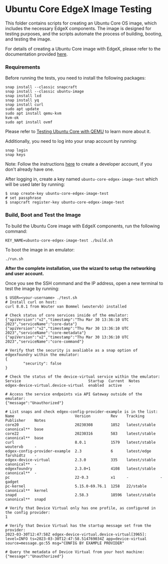 # Ubuntu Core EdgeX Image Testing

This folder contains scripts for creating an Ubuntu Core OS image, which includes the necessary EdgeX components. The image is designed for testing purposes, and the scripts automate the process of building, booting, and testing the image. 

For details of creating a Ubuntu Core image with EdgeX, please refer to the documentation provided [here](https://docs.edgexfoundry.org/2.3/examples/Ch-OSImageWithEdgeX/#a-create-an-image-with-edgex-components).

### Requirements
Before running the tests, you need to install the following packages:
```
snap install --classic snapcraft
snap install --classic ubuntu-image
snap install lxd
snap install yq
snap install curl
sudo apt update
sudo apt install qemu-kvm
kvm-ok
sudo apt install ovmf
```
Please refer to [Testing Ubuntu Core with QEMU](https://ubuntu.com/core/docs/testing-with-qemu) to learn more about it.

Additionally, you need to log into your snap account by running:
```
snap login
snap keys
```
Note: Follow the instructions [here](https://snapcraft.io/docs/creating-your-developer-account) to create a developer account, if you don't already have one.

After logging in, create a key named `ubuntu-core-edgex-image-test` which will be used later by running:
```
$ snap create-key ubuntu-core-edgex-image-test
# set passphrase
$ snapcraft register-key ubuntu-core-edgex-image-test
```


### Build, Boot and Test the Image
To build the Ubuntu Core image with EdgeX components, run the following command:
```
KEY_NAME=ubuntu-core-edgex-image-test ./build.sh
```
To boot the image in an emulator:
```
./run.sh
```
**After the complete installation, use the wizard to setup the networking and user account.**

Once you see the SSH command and the IP address, open a new terminal to test the image by running:

```
$ USER=<your-username> ./test.sh
# Install curl on host:
curl 8.0.1 from Wouter van Bommel (woutervb) installed

# Check status of core services inside of the emulator:
{"apiVersion":"v2","timestamp":"Thu Mar 30 13:36:10 UTC 2023","serviceName":"core-data"}
{"apiVersion":"v2","timestamp":"Thu Mar 30 13:36:10 UTC 2023","serviceName":"core-metadata"}
{"apiVersion":"v2","timestamp":"Thu Mar 30 13:36:10 UTC 2023","serviceName":"core-command"}

# Verify that the security is avaliable as a snap option of edgexfoundry within the emulator:
{
        "security": false
}

# Check the status of the device-virtual service within the emulator:
Service                              Startup  Current  Notes
edgex-device-virtual.device-virtual  enabled  active   -

# Access the service endpoints via API Gateway outside of the emulator:
{"message":"Unauthorized"}

# List snaps and check edgex-config-provider-example is in the list:
Name                           Version         Rev    Tracking       Publisher    Notes
core20                         20230308        1852   latest/stable  canonical**  base
core22                         20230316        583    latest/stable  canonical**  base
curl                           8.0.1           1579   latest/stable  woutervb     -
edgex-config-provider-example  2.3             6      latest/edge    farshidtz    -
edgex-device-virtual           2.3.0           335    latest/stable  canonical**  -
edgexfoundry                   2.3.0+1         4108   latest/stable  canonical**  -
pc                             22-0.3          x1     -              -            gadget
pc-kernel                      5.15.0-69.76.1  1258   22/stable      canonical**  kernel
snapd                          2.58.3          18596  latest/stable  canonical**  snapd

# Verify that Device Virtual only has one profile, as configured in the config provider:
1

# Verify that Device Virtual has the startup message set from the provider:
2023-03-30T12:47:58Z edgex-device-virtual.device-virtual[3965]: level=INFO ts=2023-03-30T12:47:58.514769034Z app=device-virtual source=message.go:55 msg="CONFIG BY EXAMPLE PROVIDER"

# Query the metadata of Device Virtual from your host machine:
{"message":"Unauthorized"}
```
